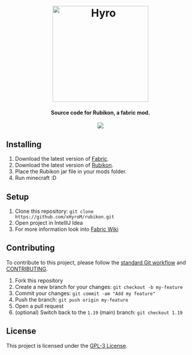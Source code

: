 <h1 align="center">
  <br>
  <img src="https://avatars.githubusercontent.com/u/132217641?s=256&v=4" alt="Hyro" width="256">
  <br>
</h1>

<h4 align="center">Source code for Rubikon, a fabric mod.</h4>

<p align="center">
    <a href="https://discord.com/invite/kFPKmEKeMS" alt="Discord">
        <img src="https://img.shields.io/discord/1046534628577640528?label=discord&style=for-the-badge&color=2fbfc4"/>
    </a>
</p>

## Installing

1. Download the latest version of [Fabric](https://fabricmc.net/use/).
2. Download the latest version of [Rubikon](https://github.com/mcrubikon/rubikon/releases).
3. Place the Rubikon jar file in your mods folder.
4. Run minecraft :D

## Setup

1. Clone this repository: `git clone https://github.com/xHyroM/rubikon.git`
2. Open project in IntellIJ Idea
3. For more information look into [Fabric Wiki](https://fabricmc.net/wiki/tutorial:setup)

## Contributing

To contribute to this project, please follow the [standard Git workflow](https://git-scm.com/book/en/v2/Git-Basics-Getting-a-Git-Repository#The-Standard-Git-Workflow) and [CONTRIBUTING](./CONTRIBUTING.md).

1. Fork this repository
2. Create a new branch for your changes: `git checkout -b my-feature`
3. Commit your changes: `git commit -am "Add my feature"`
4. Push the branch: `git push origin my-feature`
5. Open a pull request
6. (optional) Switch back to the `1.19` (main) branch: `git checkout 1.19`

## License

This project is licensed under the [GPL-3 License](./LICENSE).
